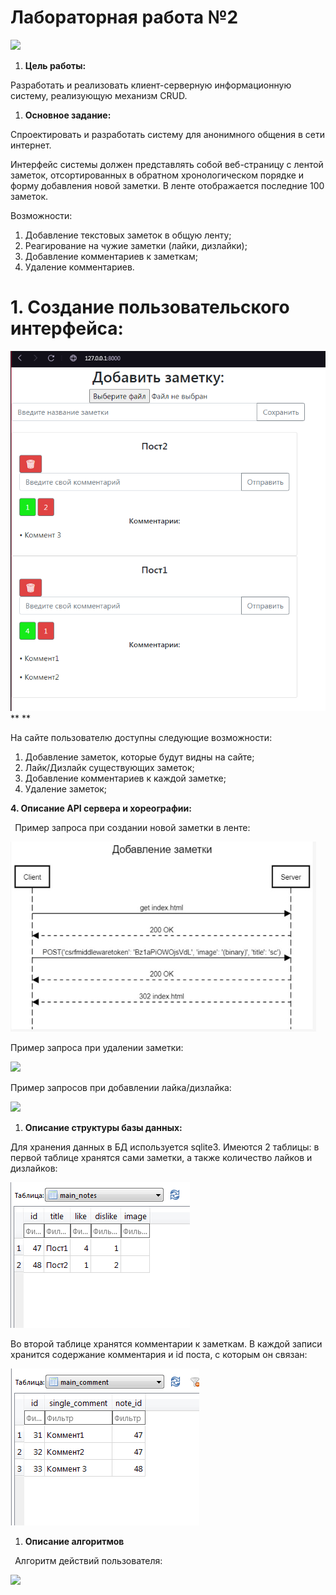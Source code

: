 # **Лабораторная работа №2** 

![](im/Aspose.Words.f6850a1c-9195-497b-9ca4-cd01b1129a25.001.png)

1. **Цель работы:**

Разработать и реализовать клиент-серверную информационную систему, реализующую механизм CRUD.

1. **Основное задание:**

Спроектировать и разработать систему для анонимного общения в сети интернет. 

Интерфейс системы должен представлять собой веб-страницу с лентой заметок, отсортированных в обратном хронологическом порядке и форму добавления новой заметки. В ленте отображается последние 100 заметок. 

Возможности: 

1. Добавление текстовых заметок в общую ленту; 
1. Реагирование на чужие заметки (лайки, дизлайки); 
1. Добавление комментариев к заметкам;
1. Удаление комментариев.



















# **1. Создание пользовательского интерфейса:**



![](im/Aspose.Words.f6850a1c-9195-497b-9ca4-cd01b1129a25.002.png)** 
**




На сайте пользователю доступны следующие возможности: 

1. Добавление заметок, которые будут видны на сайте; 
1. Лайк/Дизлайк существующих заметок;
1. Добавление комментариев к каждой заметке;
1. Удаление заметок;










**4.   Описание API сервера и хореографии:**


` `Пример запроса при создании новой заметки в ленте:

![](im/Aspose.Words.f6850a1c-9195-497b-9ca4-cd01b1129a25.003.jpeg)

Пример запроса при удалении заметки:

![](im/Aspose.Words.f6850a1c-9195-497b-9ca4-cd01b1129a25.004.png)




















Пример запросов при добавлении лайка/дизлайка:

![](im/Aspose.Words.f6850a1c-9195-497b-9ca4-cd01b1129a25.005.png) 

1. **Описание структуры базы данных:**

Для хранения данных в БД используется sqlite3. Имеются 2 таблицы: в первой таблице хранятся сами заметки, а также количество лайков и дизлайков:

![](im/Aspose.Words.f6850a1c-9195-497b-9ca4-cd01b1129a25.006.png)





Во второй таблице хранятся комментарии к заметкам. В каждой записи хранится содержание комментария и id поста, с которым он связан:

![](im/Aspose.Words.f6850a1c-9195-497b-9ca4-cd01b1129a25.007.png)









1. **Описание алгоритмов** 

` `Алгоритм действий пользователя:

![](im/Aspose.Words.f6850a1c-9195-497b-9ca4-cd01b1129a25.008.png)










